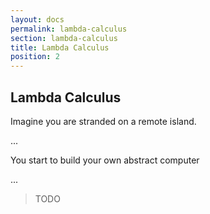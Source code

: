 ```yaml
---
layout: docs
permalink: lambda-calculus
section: lambda-calculus
title: Lambda Calculus
position: 2
---
```


## Lambda Calculus

Imagine you are stranded on a remote island. 

...

You start to build your own abstract computer

...

> TODO